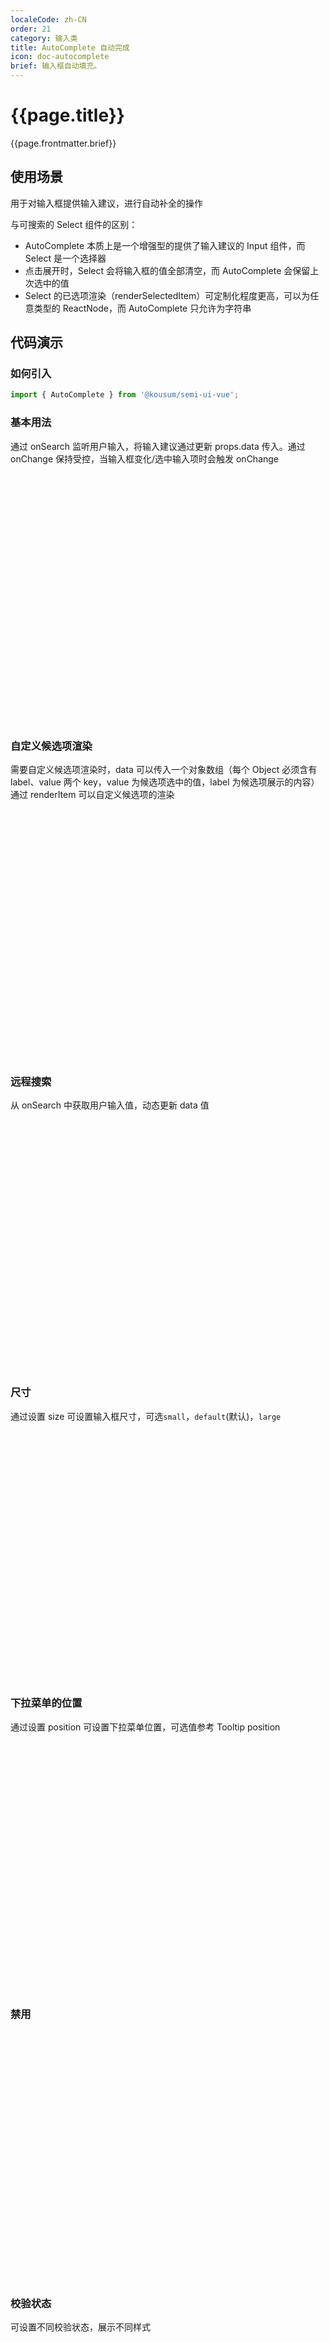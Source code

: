 ```yaml
---
localeCode: zh-CN
order: 21
category: 输入类
title: AutoComplete 自动完成
icon: doc-autocomplete
brief: 输入框自动填充。
---
```


<script setup>
import { useData } from 'vitepress';





const modules = import.meta.glob('./demo/*.*', { query: '?raw', import: 'default', eager: true });

const { site, theme, page, frontmatter } = useData()
</script>

# {{page.title}}

{{page.frontmatter.brief}}
## 使用场景

用于对输入框提供输入建议，进行自动补全的操作


与可搜索的 Select 组件的区别：
- AutoComplete 本质上是一个增强型的提供了输入建议的 Input 组件，而 Select 是一个选择器
- 点击展开时，Select 会将输入框的值全部清空，而 AutoComplete 会保留上次选中的值
- Select 的已选项渲染（renderSelectedItem）可定制化程度更高，可以为任意类型的 ReactNode，而 AutoComplete 只允许为字符串

## 代码演示

### 如何引入

```jsx import
import { AutoComplete } from '@kousum/semi-ui-vue';
```

### 基本用法

通过 onSearch 监听用户输入，将输入建议通过更新 props.data 传入。通过 onChange 保持受控，当输入框变化/选中输入项时会触发 onChange

<div style="width: 100%;height: 400px;">
<LiveCode :files="{'src/baseAutoComplete.vue':modules['./demo/baseAutoComplete.vue']}"></LiveCode>
</div>

### 自定义候选项渲染

需要自定义候选项渲染时，data 可以传入一个对象数组（每个 Object 必须含有 label、value 两个 key，value 为候选项选中的值，label 为候选项展示的内容）  
通过 renderItem 可以自定义候选项的渲染

<div style="width: 100%;height: 400px;">
<LiveCode :files="{'src/diyItemAutoComplete.vue':modules['./demo/diyItemAutoComplete.vue']}"></LiveCode>
</div>

### 远程搜索

从 onSearch 中获取用户输入值，动态更新 data 值

<div style="width: 100%;height: 400px;">
<LiveCode :files="{'src/remoteAutoComplete.vue':modules['./demo/remoteAutoComplete.vue']}"></LiveCode>
</div>

### 尺寸

通过设置 size 可设置输入框尺寸，可选`small`，`default`(默认)，`large`

<div style="width: 100%;height: 400px;">
<LiveCode :files="{'src/sizeAutoComplete.vue':modules['./demo/sizeAutoComplete.vue']}"></LiveCode>
</div>

### 下拉菜单的位置

通过设置 position 可设置下拉菜单位置，可选值参考 Tooltip position

<div style="width: 100%;height: 400px;">
<LiveCode :files="{'src/positionAutoComplete.vue':modules['./demo/positionAutoComplete.vue']}"></LiveCode>
</div>

### 禁用

<div style="width: 100%;height: 400px;">
<LiveCode :files="{'src/disabledAutoComplete.vue':modules['./demo/disabledAutoComplete.vue']}"></LiveCode>
</div>

### 校验状态

可设置不同校验状态，展示不同样式

<div style="width: 100%;height: 400px;">
<LiveCode :files="{'src/statusAutoComplete.vue':modules['./demo/statusAutoComplete.vue']}"></LiveCode>
</div>

### 自定义空内容

可设置自定义展示空内容

<div style="width: 100%;height: 400px;">
<LiveCode :files="{'src/emptyAutoComplete.vue':modules['./demo/emptyAutoComplete.vue']}"></LiveCode>
</div>

## API 参考

| 属性                       | 说明                                                                                                           | 类型                                   | 默认值                 | 版本     |
|--------------------------|--------------------------------------------------------------------------------------------------------------|--------------------------------------|---------------------|--------|
| autoFocus                | 是否自动聚焦                                                                                                       | bool                                 | false               | 1.16.0 |
| autoAdjustOverflow       | 浮层被遮挡时是否自动调整方向                                                                                               | bool                                 | true                |        |
| className                | 样式类名                                                                                                         | string                               |                     |        |
| clearIcon                | 可用于自定义清除按钮, showClear为true时有效                                                                                | ReactNode                            |                     | 2.25.0 |
| data                     | 候选项的数据源，可以为字符串数组或对象数组                                                                                        | array                                | []                  |        |
| defaultActiveFirstOption | 是否默认高亮第一个选项（按回车可直接选中）                                                                                        | bool                                 | false               |        |
| defaultOpen              | 是否默认展开下拉菜单                                                                                                   | boolean                              | false               |        |
| defaultValue             | 默认值                                                                                                          | string                               |                     |        |
| disabled                 | 是否禁用                                                                                                         | boolean                              | false               |        |
| dropdownClassName        | 下拉列表的 CSS 类名                                                                                                 | string                               |                     |        |
| dropdownStyle            | 下拉列表的内联样式                                                                                                    | object                               |                     |        |
| emptyContent             | data 为空时自定义下拉内容                                                                                              | ReactNode                            | null                | 1.16.0 |
| getPopupContainer        | 指定下拉列表浮层的父级容器，浮层将会渲染至该 DOM 中。自定义该项时需给容器设置 `position: relative` 这会改变浮层 DOM 树位置，但不会改变视图渲染位置                    | () => HTMLElement                    | () => document.body |        |
| loading                  | 下拉列表是否展示加载动画                                                                                                 | boolean                              | false               |        |
| maxHeight                | 下拉列表的最大高度                                                                                                    | number\|string                       | 300                 |        |
| motion                   | 下拉列表出现/隐藏时，是否有动画                                                                                             | boolean                              | true                |        |
| onSelectWithObject       | 点击候选项时，是否将选中项 option 的其他属性也作为回调入参。设为 true 时，onSelect 的入参类型会从 `string` 变为 object: `{ value, label, ...rest }` | boolean                              | false               | 1.23.0 |
| placeholder              | 输入框默认提示文案                                                                                                    | string                               |                     |        |
| position                 | 下拉菜单的显示位置，可选值同 tooltip 组件                                                                                    | string                               | 'bottomLeft'        |        |
| prefix                   | 选择框的前缀标签                                                                                                     | ReactNode                            |                     | 0.23.0 |
| renderItem               | 控制下拉列表候选项的渲染                                                                                                 | (option: string\|Item)=> React.Node  |                     |        |
| renderSelectedItem       | 通过 renderSelectedItem 自定义下拉列表候选项被点击选中后，在选择框中的渲染内容<br/>**仅支持 String 类型的返回值**<br/>                             | (option: string\|Item) => string     |                     |        |
| showClear                | 是否展示清除按钮                                                                                                     | boolean                              | false               |        |
| size                     | 尺寸，可选`small`, `default`, `large`                                                                             | string                               | `default`           |        |
| style                    | 样式                                                                                                           | object                               |                     |        |
| suffix                   | 选择框的前缀标签                                                                                                     | ReactNode                            |                     |        |
| validateStatus           | 校验状态，可选值`default`、`error`、`warning`，默认 default。仅影响展示样式                                                       | string                               | 'default'           | 1.14.0 |
| value                    | 当前值                                                                                                          | string\|number                       | 无                   |        |
| zIndex                   | 下拉菜单的 zIndex                                                                                                 | number                               |                     |        |
| onBlur                   | 失去焦点时的回调                                                                                                     | Function(event)                      |                     |        |
| onChange                 | 输入框变化/候选项选中时变化                                                                                               | Function(value:string\|number)       |                     | 1.23.0 |
| onFocus                  | 获得焦点时的回调                                                                                                     | Function(event)                      |                     |        |
| onKeyDown                | keydown 回调                                                                                                   | (e: React.KeyboardEvent) => void     |                     | 2.21.0 |
| onSearch                 | 输入变化时的回调                                                                                                     | Function(value: string)              |                     |        |
| onSelect                 | 下拉菜单候选项被选中时的回调                                                                                               | Function(item: string\|number\|Item) |                     |        |

## Accessibility
### 键盘和焦点

- AutoComplete 的 input 框可被聚焦，聚焦后，键盘用户可以通过 `上箭头` 或 `下箭头` 打开选项面板（如有）
- AutoComplete 也支持通过 `Enter` 键打开和收起面板
- 若用户将 defaultActiveFirstOption 属性设置为 true 时，选项面板打开后默认高亮第一个选项
- 若下拉菜单打开时：
  - 使用 `Esc` 可以关闭菜单
  - 使用 `上箭头` 或 `下箭头` 可以切换选项
  - 被聚焦的选项可以通过 `Enter` 键选中，并收起面板

## 文案规范
- 需要清晰地展示内容，让用户显而易见地感知到可用的各个选项
- 限制一次性展示的选项数量

## 设计变量
<DesignToken/>
